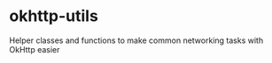 okhttp-utils
============

Helper classes and functions to make common networking tasks with OkHttp easier
